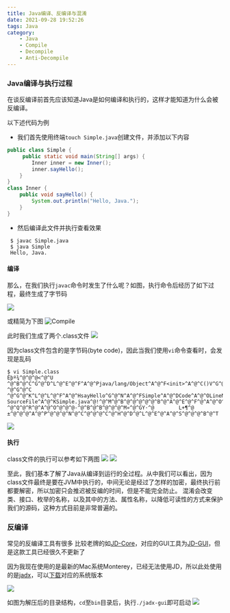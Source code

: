 ```yaml
---
title: Java编译、反编译与混淆
date: 2021-09-28 19:52:26
tags: Java
category: 
    - Java
    - Compile
    - Decompile
    - Anti-Decompile
---
```


### Java编译与执行过程

在谈反编译前首先应该知道Java是如何编译和执行的，这样才能知道为什么会被反编译。

以下述代码为例
* 我们首先使用终端`touch Simple.java`创建文件，并添加以下内容

```Java
public class Simple {
     public static void main(String[] args) {
        Inner inner = new Inner();
        inner.sayHello();
    }
}
class Inner {
    public void sayHello() {
        System.out.println("Hello, Java.");
    }
}
```

* 然后编译此文件并执行查看效果

```Shell
 $ javac Simple.java
 $ java Simple
 Hello, Java.
```


#### 编译
那么，在我们执行`javac`命令时发生了什么呢？如图，执行命令后经历了如下过程，最终生成了字节码

![](https://i.loli.net/2021/09/28/NlQaT6DrqHzLAm4.jpg)

或精简为下图
![Compile](https://i.loli.net/2021/09/28/4PcJsnkepvZWKUS.png)

此时我们生成了两个.class文件
![](https://i.loli.net/2021/09/28/xvpmqs7awNfeXHr.jpg)

因为class文件包含的是字节码(byte code)，因此当我们使用`vi`命令查看时，会发现是乱码

```Shell
$ vi Simple.class
Êþº¾^@^@^@<^@^U
^@^B^@^C^G^@^D^L^@^E^@^F^A^@^Pjava/lang/Object^A^@^F<init>^A^@^C()V^G^@^H^A^@^EInner
^@^G^@^C
^@^G^@^K^L^@^L^@^F^A^@^HsayHello^G^@^N^A^@^FSimple^A^@^DCode^A^@^OLineNumberTable^A^@^Dmain^A^@^V([Ljava/lang/String;)V^A^@
SourceFile^A^@^KSimple.java^@!^@^M^@^B^@^@^@^@^@^B^@^A^@^E^@^F^@^A^@^O^@^@^@^]^@^A^@^A^@^@^@^E*·^@^A±^@^@^@^A^@^P^@^@^@^F^@^A^@^@^@^A^@ ^@^Q^@^R^@^A^@^O^@^@^@-^@^B^@^B^@^@^@^M»^@^GY·^@        L+¶^@
±^@^@^@^A^@^P^@^@^@^N^@^C^@^@^@^C^@^H^@^D^@^L^@^E^@^A^@^S^@^@^@^B^@^T
```
![](https://i.loli.net/2021/09/28/aibILGWAuyCMn4j.jpg)

#### 执行
class文件的执行可以参考如下两图
![](https://i.loli.net/2021/09/28/nIKo2vVh1QclNTW.jpg)
![](https://i.loli.net/2021/09/28/JVaZ3e2NfUbAQGE.png)

至此，我们基本了解了Java从编译到运行的全过程。从中我们可以看出，因为class文件最终是要在JVM中执行的，中间无论是经过了怎样的加密，最终执行前都要解密，所以加密只会推迟被反编的时间，但是不能完全防止。
混淆会改变类、接口、枚举的名称，以及其中的方法、属性名称，以降低可读性的方式来保护我们的源码，这种方式目前是非常普遍的。

### 反编译
常见的反编译工具有很多
比较老牌的如[JD-Core](https://github.com/java-decompiler/jd-core)，对应的GUI工具为[JD-GUI](https://github.com/java-decompiler/jd-gui)，但是这款工具已经很久不更新了

因为我现在使用的是最新的Mac系统Monterey，已经无法使用JD，所以此处使用的是[jadx](https://github.com/skylot/jadx)，可以[下载](https://github.com/skylot/jadx/releases/tag/v1.2.0)对应的系统版本

![](https://i.loli.net/2021/09/28/ATkiwnKLxSqFbWI.jpg)

如图为解压后的目录结构，`cd`至`bin`目录后，执行`./jadx-gui`即可启动
![](https://i.loli.net/2021/09/28/PcC8oaiOtU5XkK2.jpg)



